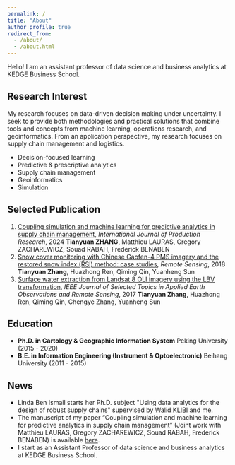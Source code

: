 ```yaml
---
permalink: /
title: "About"
author_profile: true
redirect_from: 
  - /about/
  - /about.html
---
```


Hello! I am an assistant professor of data science and business analytics at KEDGE Business School.

Research Interest
------
My research focuses on data-driven decision making under uncertainty. I seek to provide both methodologies and practical solutions that combine tools and concepts from machine learning, operations research, and geoinformatics. From an application perspective, my research focuses on supply chain management and logistics.

- Decision-focused learning
- Predictive & prescriptive analytics
- Supply chain management
- Geoinformatics
- Simulation

Selected Publication
------
1. [Coupling simulation and machine learning for predictive analytics in supply chain management](https://imt-mines-albi.hal.science/hal-04562707/file/Coupling-simulation-machine-learning-predictive-analytics-supply-chain-management.pdf), _International Journal of Production Research_, 2024
   **Tianyuan ZHANG**, Matthieu LAURAS, Gregory ZACHAREWICZ, Souad RABAH, Frederick BENABEN
2. [Snow cover monitoring with Chinese Gaofen-4 PMS imagery and the restored snow index (RSI) method: case studies](https://www.mdpi.com/2072-4292/10/12/1871), _Remote Sensing_, 2018
   **Tianyuan Zhang**, Huazhong Ren, Qiming Qin, Yuanheng Sun
3. [Surface water extraction from Landsat 8 OLI imagery using the LBV transformation](https://ieeexplore.ieee.org/document/7974754), _IEEE Journal of Selected Topics in Applied Earth Observations and Remote Sensing_, 2017
   **Tianyuan Zhang**, Huazhong Ren, Qiming Qin, Chengye Zhang, Yuanheng Sun

Education
------
- **Ph.D. in Cartology & Geographic Information System**
  Peking University (2015 - 2020)
- **B.E. in Information Engineering (Instrument & Optoelectronic)**
  Beihang University (2011 - 2015)

News
------
- Linda Ben Ismail starts her Ph.D. subject "Using data analytics for the design of robust supply chains" supervised by [Walid KLIBI](https://scholar.google.com/citations?hl=en&user=KHGNTUAAAAAJ) and me.
- The manuscript of my paper “Coupling simulation and machine learning for predictive analytics in supply chain management” (Joint work with Matthieu LAURAS, Gregory ZACHAREWICZ, Souad RABAH, Frederick BENABEN) is available [here](https://imt-mines-albi.hal.science/hal-04562707/file/Coupling-simulation-machine-learning-predictive-analytics-supply-chain-management.pdf).
- I start as an Assistant Professor of data science and business analytics at KEDGE Business School.
